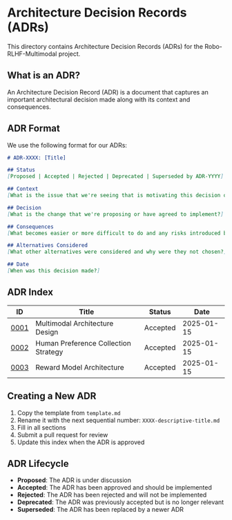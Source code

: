 # Architecture Decision Records (ADRs)

This directory contains Architecture Decision Records (ADRs) for the Robo-RLHF-Multimodal project.

## What is an ADR?

An Architecture Decision Record (ADR) is a document that captures an important architectural decision made along with its context and consequences.

## ADR Format

We use the following format for our ADRs:

```markdown
# ADR-XXXX: [Title]

## Status
[Proposed | Accepted | Rejected | Deprecated | Superseded by ADR-YYYY]

## Context
[What is the issue that we're seeing that is motivating this decision or change?]

## Decision
[What is the change that we're proposing or have agreed to implement?]

## Consequences
[What becomes easier or more difficult to do and any risks introduced by this change?]

## Alternatives Considered
[What other alternatives were considered and why were they not chosen?]

## Date
[When was this decision made?]
```

## ADR Index

| ID | Title | Status | Date |
|----|-------|--------|------|
| [0001](0001-multimodal-architecture.md) | Multimodal Architecture Design | Accepted | 2025-01-15 |
| [0002](0002-preference-collection-strategy.md) | Human Preference Collection Strategy | Accepted | 2025-01-15 |
| [0003](0003-reward-model-architecture.md) | Reward Model Architecture | Accepted | 2025-01-15 |

## Creating a New ADR

1. Copy the template from `template.md`
2. Rename it with the next sequential number: `XXXX-descriptive-title.md`
3. Fill in all sections
4. Submit a pull request for review
5. Update this index when the ADR is approved

## ADR Lifecycle

- **Proposed**: The ADR is under discussion
- **Accepted**: The ADR has been approved and should be implemented
- **Rejected**: The ADR has been rejected and will not be implemented
- **Deprecated**: The ADR was previously accepted but is no longer relevant
- **Superseded**: The ADR has been replaced by a newer ADR